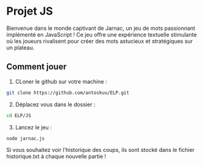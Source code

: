 # Projet JS

Bienvenue dans le monde captivant de Jarnac, un jeu de mots passionnant implémenté en JavaScript ! Ce jeu offre une expérience textuelle stimulante où les joueurs rivalisent pour créer des mots astucieux et stratégiques sur un plateau.

## Comment jouer

1) CLoner le github sur votre machine :

``` bash
git clone https://github.com/antoskuu/ELP.git
```

2) Déplacez vous dans le dossier :

``` bash
cd ELP/JS
```

3) Lancez le jeu :

``` bash
node jarnac.js
```

Si vous souhaitez voir l'historique des coups, ils sont stocké dans le fichier historique.txt à chaque nouvelle partie !
